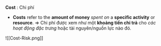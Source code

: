 **Cost** : Chi phí
- **Costs** refer to the **amount of money** *spent on* a **specific activity** or **resource**.
=> Chi phí được xem như một **khoảng tiền chi trả** cho *các hoạt động đặc trưng* hoặc tài nguyên/nguồn lực nào đó.

![[Cost-Risk.png]]